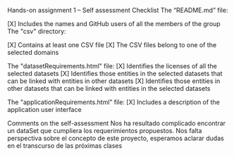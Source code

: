 Hands-on assignment 1 – Self assessment
Checklist
The “README.md” file:

[X] Includes the names and GitHub users of all the members of the group
The "csv" directory:

[X] Contains at least one CSV file
[X] The CSV files belong to one of the selected domains

The "datasetRequirements.html" file:
[X] Identifies the licenses of all the selected datasets
[X] Identifies those entities in the selected datasets that can be linked with entities in other datasets
[X] Identifies those entities in other datasets that can be linked with entities in the selected datasets

The "applicationRequirements.html” file:
[X] Includes a description of the application user interface

Comments on the self-assessment
Nos ha resultado complicado encontrar un dataSet que cumpliera los requerimientos propuestos.
Nos falta perspectiva sobre el concepto de este proyecto, esperamos aclarar dudas en el transcurso de las próximas clases